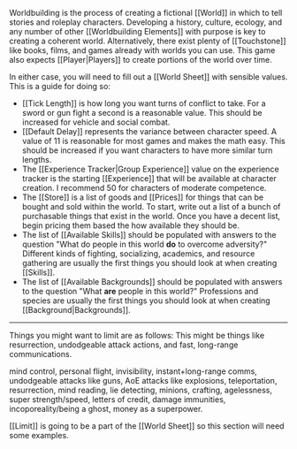 Worldbuilding is the process of creating a fictional [[World]] in which to tell stories and roleplay characters. Developing a history, culture, ecology, and any number of other [[Worldbuilding Elements]] with purpose is key to creating a coherent world. Alternatively, there exist plenty of [[Touchstone]] like books, films, and games already with worlds you can use. This game also expects [[Player|Players]] to create portions of the world over time.

In either case, you will need to fill out a [[World Sheet]] with sensible values. This is a guide for doing so:

- [[Tick Length]] is how long you want turns of conflict to take. For a sword or gun fight a second is a reasonable value. This should be increased for vehicle and social combat.
- [[Default Delay]] represents the variance between character speed. A value of 11 is reasonable for most games and makes the math easy. This should be increased if you want characters to have more similar turn lengths.
- The [[Experience Tracker|Group Experience]] value on the experience tracker is the starting [[Experience]] that will be available at character creation. I recommend 50 for characters of moderate competence.
- The [[Store]] is a list of goods and [[Prices]] for things that can be bought and sold within the world. To start, write out a list of a bunch of purchasable things that exist in the world. Once you have a decent list, begin pricing them based the how available they should be.
- The list of [[Available Skills]] should be populated with answers to the question "What do people in this world **do** to overcome adversity?" Different kinds of fighting, socializing, academics, and resource gathering are usually the first things you should look at when creating [[Skills]].
- The list of [[Available Backgrounds]] should be populated with answers to the question "What **are** people in this world?" Professions and species are usually the first things you should look at when creating [[Background|Backgrounds]].

---

Things you might want to limit are as follows: This might be things like resurrection, undodgeable attack actions, and fast, long-range communications.

mind control, personal flight, invisibility, instant+long-range comms, undodgeable attacks like guns, AoE attacks like explosions, teleportation, resurrection, mind reading, lie detecting, minions, crafting, agelessness, super strength/speed, letters of credit, damage immunities, incoporeality/being a ghost, money as a superpower.

[[Limit]] is going to be a part of the [[World Sheet]] so this section will need some examples.